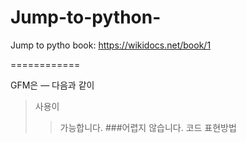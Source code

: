 # Jump-to-python-

Jump to pytho book: https://wikidocs.net/book/1

============

GFM은
—
다음과
같이
>사용이
>>가능합니다.
>###어렵지 않습니다.
코드 표현방법
